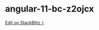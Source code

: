 # angular-11-bc-z2ojcx

[Edit on StackBlitz ⚡️](https://stackblitz.com/edit/angular-11-login-z2ojcx)